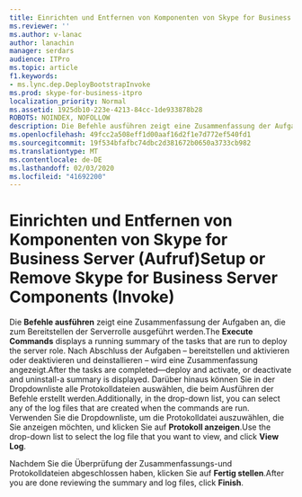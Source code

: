 ```yaml
---
title: Einrichten und Entfernen von Komponenten von Skype for Business Server (Aufruf)
ms.reviewer: ''
ms.author: v-lanac
author: lanachin
manager: serdars
audience: ITPro
ms.topic: article
f1.keywords:
- ms.lync.dep.DeployBootstrapInvoke
ms.prod: skype-for-business-itpro
localization_priority: Normal
ms.assetid: 1925db10-223e-4213-84cc-1de933878b28
ROBOTS: NOINDEX, NOFOLLOW
description: Die Befehle ausführen zeigt eine Zusammenfassung der Aufgaben an, die zum Bereitstellen der Serverrolle ausgeführt werden. Nach Abschluss der Aufgaben – bereitstellen und aktivieren oder deaktivieren und deinstallieren – wird eine Zusammenfassung angezeigt. Darüber hinaus können Sie in der Dropdownliste alle Protokolldateien auswählen, die beim Ausführen der Befehle erstellt werden. Verwenden Sie die Dropdownliste, um die Protokolldatei auszuwählen, die Sie anzeigen möchten, und klicken Sie auf Protokoll anzeigen.
ms.openlocfilehash: 49fcc2a508eff1d00aaf16d2f1e7d772ef540fd1
ms.sourcegitcommit: 19f534bfafbc74dbc2d381672b0650a3733cb982
ms.translationtype: MT
ms.contentlocale: de-DE
ms.lasthandoff: 02/03/2020
ms.locfileid: "41692200"
---
```

# <a name="setup-or-remove-skype-for-business-server-components-invoke"></a><span data-ttu-id="9e128-106">Einrichten und Entfernen von Komponenten von Skype for Business Server (Aufruf)</span><span class="sxs-lookup"><span data-stu-id="9e128-106">Setup or Remove Skype for Business Server Components (Invoke)</span></span>
 
<span data-ttu-id="9e128-107">Die **Befehle ausführen** zeigt eine Zusammenfassung der Aufgaben an, die zum Bereitstellen der Serverrolle ausgeführt werden.</span><span class="sxs-lookup"><span data-stu-id="9e128-107">The **Execute Commands** displays a running summary of the tasks that are run to deploy the server role.</span></span> <span data-ttu-id="9e128-108">Nach Abschluss der Aufgaben – bereitstellen und aktivieren oder deaktivieren und deinstallieren – wird eine Zusammenfassung angezeigt.</span><span class="sxs-lookup"><span data-stu-id="9e128-108">After the tasks are completed—deploy and activate, or deactivate and uninstall-a summary is displayed.</span></span> <span data-ttu-id="9e128-109">Darüber hinaus können Sie in der Dropdownliste alle Protokolldateien auswählen, die beim Ausführen der Befehle erstellt werden.</span><span class="sxs-lookup"><span data-stu-id="9e128-109">Additionally, in the drop-down list, you can select any of the log files that are created when the commands are run.</span></span> <span data-ttu-id="9e128-110">Verwenden Sie die Dropdownliste, um die Protokolldatei auszuwählen, die Sie anzeigen möchten, und klicken Sie auf **Protokoll anzeigen**.</span><span class="sxs-lookup"><span data-stu-id="9e128-110">Use the drop-down list to select the log file that you want to view, and click **View Log**.</span></span>
  
<span data-ttu-id="9e128-111">Nachdem Sie die Überprüfung der Zusammenfassungs-und Protokolldateien abgeschlossen haben, klicken Sie auf **Fertig stellen**.</span><span class="sxs-lookup"><span data-stu-id="9e128-111">After you are done reviewing the summary and log files, click **Finish**.</span></span>
  

